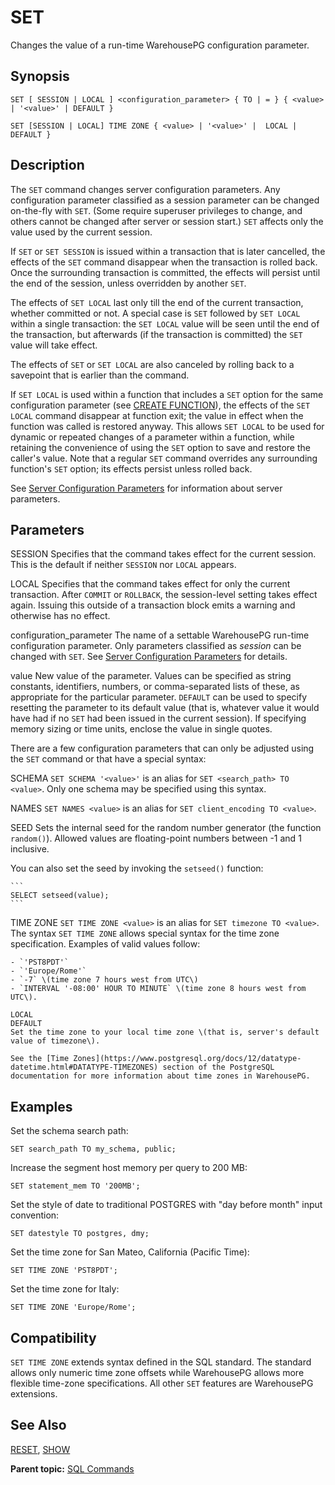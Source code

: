 # SET 

Changes the value of a run-time WarehousePG configuration parameter.

## <a id="section2"></a>Synopsis 

``` {#sql_command_synopsis}
SET [ SESSION | LOCAL ] <configuration_parameter> { TO | = } { <value> | '<value>' | DEFAULT }

SET [SESSION | LOCAL] TIME ZONE { <value> | '<value>' |  LOCAL | DEFAULT }
```

## <a id="section3"></a>Description 

The `SET` command changes server configuration parameters. Any configuration parameter classified as a session parameter can be changed on-the-fly with `SET`. (Some require superuser privileges to change, and others cannot be changed after server or session start.) `SET` affects only the value used by the current session.

If `SET` or `SET SESSION` is issued within a transaction that is later cancelled, the effects of the `SET` command disappear when the transaction is rolled back. Once the surrounding transaction is committed, the effects will persist until the end of the session, unless overridden by another `SET`.

The effects of `SET LOCAL` last only till the end of the current transaction, whether committed or not. A special case is `SET` followed by `SET LOCAL` within a single transaction: the `SET LOCAL` value will be seen until the end of the transaction, but afterwards \(if the transaction is committed\) the `SET` value will take effect.

The effects of `SET` or `SET LOCAL` are also canceled by rolling back to a savepoint that is earlier than the command.

If `SET LOCAL` is used within a function that includes a `SET` option for the same configuration parameter \(see [CREATE FUNCTION](CREATE_FUNCTION.html)\), the effects of the `SET LOCAL` command disappear at function exit; the value in effect when the function was called is restored anyway. This allows `SET LOCAL` to be used for dynamic or repeated changes of a parameter within a function, while retaining the convenience of using the `SET` option to save and restore the caller's value. Note that a regular `SET` command overrides any surrounding function's `SET` option; its effects persist unless rolled back.

See [Server Configuration Parameters](../config_params/guc_config.html) for information about server parameters.

## <a id="section4"></a>Parameters 

SESSION
Specifies that the command takes effect for the current session. This is the default if neither `SESSION` nor `LOCAL` appears.

LOCAL
Specifies that the command takes effect for only the current transaction. After `COMMIT` or `ROLLBACK`, the session-level setting takes effect again. Issuing this outside of a transaction block emits a warning and otherwise has no effect.

configuration\_parameter
The name of a settable WarehousePG run-time configuration parameter. Only parameters classified as *session* can be changed with `SET`. See [Server Configuration Parameters](../config_params/guc_config.html) for details.

value
New value of the parameter. Values can be specified as string constants, identifiers, numbers, or comma-separated lists of these, as appropriate for the particular parameter. `DEFAULT` can be used to specify resetting the parameter to its default value (that is, whatever value it would have had if no `SET` had been issued in the current session). If specifying memory sizing or time units, enclose the value in single quotes.

There are a few configuration parameters that can only be adjusted using the `SET` command or that have a special syntax:

SCHEMA
`SET SCHEMA '<value>'` is an alias for `SET <search_path> TO <value>`. Only one schema may be specified using this syntax.

NAMES
`SET NAMES <value>` is an alias for `SET client_encoding TO <value>`.

SEED
Sets the internal seed for the random number generator (the function `random()`). Allowed values are floating-point numbers between -1 and 1 inclusive.

You can also set the seed by invoking the `setseed()` function:

    ```
    SELECT setseed(value);
    ```

TIME ZONE
`SET TIME ZONE <value>` is an alias for `SET timezone TO <value>`. The syntax `SET TIME ZONE` allows special syntax for the time zone specification. Examples of valid values follow:

    - `'PST8PDT'`
    - `'Europe/Rome'`
    - `-7` \(time zone 7 hours west from UTC\)
    - `INTERVAL '-08:00' HOUR TO MINUTE` \(time zone 8 hours west from UTC\).

    LOCAL
    DEFAULT
    Set the time zone to your local time zone \(that is, server's default value of timezone\).

    See the [Time Zones](https://www.postgresql.org/docs/12/datatype-datetime.html#DATATYPE-TIMEZONES) section of the PostgreSQL documentation for more information about time zones in WarehousePG.

## <a id="section5"></a>Examples 

Set the schema search path:

```
SET search_path TO my_schema, public;
```

Increase the segment host memory per query to 200 MB:

```
SET statement_mem TO '200MB';
```

Set the style of date to traditional POSTGRES with "day before month" input convention:

```
SET datestyle TO postgres, dmy;
```

Set the time zone for San Mateo, California \(Pacific Time\):

```
SET TIME ZONE 'PST8PDT';
```

Set the time zone for Italy:

```
SET TIME ZONE 'Europe/Rome'; 
```

## <a id="section6"></a>Compatibility 

`SET TIME ZONE` extends syntax defined in the SQL standard. The standard allows only numeric time zone offsets while WarehousePG allows more flexible time-zone specifications. All other `SET` features are WarehousePG extensions.

## <a id="section7"></a>See Also 

[RESET](RESET.html), [SHOW](SHOW.html)

**Parent topic:** [SQL Commands](../sql_commands/sql_ref.html)

